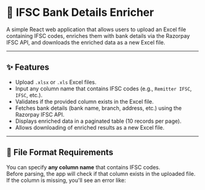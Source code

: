 # 🏦 IFSC Bank Details Enricher

A simple React web application that allows users to upload an Excel file containing IFSC codes, enriches them with bank details via the Razorpay IFSC API, and downloads the enriched data as a new Excel file.

---

## ✨ Features

- Upload `.xlsx` or `.xls` Excel files.
- Input any column name that contains IFSC codes (e.g., `Remitter IFSC`, `IFSC`, etc.).
- Validates if the provided column exists in the Excel file.
- Fetches bank details (bank name, branch, address, etc.) using the Razorpay IFSC API.
- Displays enriched data in a paginated table (10 records per page).
- Allows downloading of enriched results as a new Excel file.

---

## 📁 File Format Requirements

You can specify **any column name** that contains IFSC codes.  
Before parsing, the app will check if that column exists in the uploaded file.  
If the column is missing, you'll see an error like:
